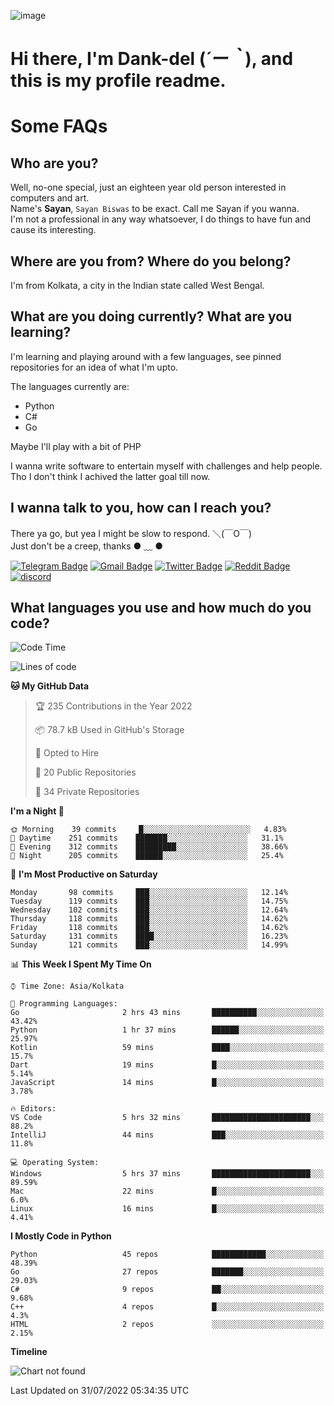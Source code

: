 ![image](https://user-images.githubusercontent.com/63096193/125182844-29f20800-e22f-11eb-8dc9-b0f2d29647bb.png)

# **Hi there, I'm Dank-del (*´ー｀*), and this is my profile readme.**
<!--  [![Profile views](https://gpvc.arturio.dev/dank-del)](https://github.com/dank-del) -->
# Some FAQs

## **Who are you?**

Well, no-one special, just an eighteen year old person interested in computers and art. \
Name's **Sayan**, `Sayan Biswas` to be exact. Call me Sayan if you wanna. \
I'm not a professional in any way whatsoever, I do things to have fun and cause its interesting.

## **Where are you from? Where do you belong?**

I'm from Kolkata, a city in the Indian state called West Bengal.

## **What are you doing currently? What are you learning?**

I'm learning and playing around with a few languages, see pinned repositories for an idea of what I'm upto.

The languages currently are:

- Python
- C#
- Go

Maybe I'll play with a bit of PHP

I wanna write software to entertain myself with challenges and help people. \
Tho I don't think I achived the latter goal till now.

<!--## **Eww, I see a weeb profile.**

Can't help it, it's the best way to hide my face on this account
> Why do people hate weebs .-.

## **Cool, what more interests you?**

My interests are quite, weird. They're scattered all over the place. \
I've been fascinated by music and have studied it since the age of 6, I've performed on stage and on air but yeah now I've been away from that. I specialize in key instruments. \
Another thing that interests me is Media Production, aka, working with audio, video and broadcasting media.

> I just like art in general. also feeds the reason of me being obsessed with Japanese drawings (⋟ ﹏ ⋞)-->

## **I wanna talk to you, how can I reach you?**

There ya go, but yea I might be slow to respond. ＼(￣O￣) \
Just don't be a creep, thanks ● ﹏ ●

[![Telegram Badge](https://img.shields.io/badge/-dank_as_fuck-1ca0f1?style=flat-square&logo=telegram&logoColor=white&link=https://t.me/dank_as_fuck)](https://t.me/dank_as_fuck)
[![Gmail Badge](https://img.shields.io/badge/-chizuru@kanojo.tk-c14438?style=flat-square&logo=Gmail&logoColor=white&link=mailto:chizuru@kanojo.tk)](mailto:chizuru@kanojo.tk)
[![Twitter Badge](https://img.shields.io/twitter/follow/TheDankDel?style=social)](https://twitter.com/TheDankDel)
[![Reddit Badge](https://img.shields.io/reddit/user-karma/combined/dank_as_fuck_?style=social)](https://www.reddit.com/user/dank_as_fuck_/)
[![discord](https://discord-md-badge.vercel.app/api/shield/506536929152466945?style=social)](https://discordapp.com/users/506536929152466945)

## **What languages you use and how much do you code?**

<!--START_SECTION:waka-->
![Code Time](http://img.shields.io/badge/Code%20Time-646%20hrs%207%20mins-blue)

![Lines of code](https://img.shields.io/badge/From%20Hello%20World%20I%27ve%20Written-757%20Thousand%20lines%20of%20code-blue)

**🐱 My GitHub Data** 

> 🏆 235 Contributions in the Year 2022
 > 
> 📦 78.7 kB Used in GitHub's Storage 
 > 
> 💼 Opted to Hire
 > 
> 📜 20 Public Repositories 
 > 
> 🔑 34 Private Repositories  
 > 
**I'm a Night 🦉** 

```text
🌞 Morning    39 commits     █░░░░░░░░░░░░░░░░░░░░░░░░   4.83% 
🌆 Daytime    251 commits    ███████░░░░░░░░░░░░░░░░░░   31.1% 
🌃 Evening    312 commits    █████████░░░░░░░░░░░░░░░░   38.66% 
🌙 Night      205 commits    ██████░░░░░░░░░░░░░░░░░░░   25.4%

```
📅 **I'm Most Productive on Saturday** 

```text
Monday       98 commits     ███░░░░░░░░░░░░░░░░░░░░░░   12.14% 
Tuesday      119 commits    ███░░░░░░░░░░░░░░░░░░░░░░   14.75% 
Wednesday    102 commits    ███░░░░░░░░░░░░░░░░░░░░░░   12.64% 
Thursday     118 commits    ███░░░░░░░░░░░░░░░░░░░░░░   14.62% 
Friday       118 commits    ███░░░░░░░░░░░░░░░░░░░░░░   14.62% 
Saturday     131 commits    ████░░░░░░░░░░░░░░░░░░░░░   16.23% 
Sunday       121 commits    ███░░░░░░░░░░░░░░░░░░░░░░   14.99%

```


📊 **This Week I Spent My Time On** 

```text
⌚︎ Time Zone: Asia/Kolkata

💬 Programming Languages: 
Go                       2 hrs 43 mins       ██████████░░░░░░░░░░░░░░░   43.42% 
Python                   1 hr 37 mins        ██████░░░░░░░░░░░░░░░░░░░   25.97% 
Kotlin                   59 mins             ████░░░░░░░░░░░░░░░░░░░░░   15.7% 
Dart                     19 mins             █░░░░░░░░░░░░░░░░░░░░░░░░   5.14% 
JavaScript               14 mins             █░░░░░░░░░░░░░░░░░░░░░░░░   3.78%

🔥 Editors: 
VS Code                  5 hrs 32 mins       ██████████████████████░░░   88.2% 
IntelliJ                 44 mins             ███░░░░░░░░░░░░░░░░░░░░░░   11.8%

💻 Operating System: 
Windows                  5 hrs 37 mins       ██████████████████████░░░   89.59% 
Mac                      22 mins             █░░░░░░░░░░░░░░░░░░░░░░░░   6.0% 
Linux                    16 mins             █░░░░░░░░░░░░░░░░░░░░░░░░   4.41%

```

**I Mostly Code in Python** 

```text
Python                   45 repos            ████████████░░░░░░░░░░░░░   48.39% 
Go                       27 repos            ███████░░░░░░░░░░░░░░░░░░   29.03% 
C#                       9 repos             ██░░░░░░░░░░░░░░░░░░░░░░░   9.68% 
C++                      4 repos             █░░░░░░░░░░░░░░░░░░░░░░░░   4.3% 
HTML                     2 repos             ░░░░░░░░░░░░░░░░░░░░░░░░░   2.15%

```


**Timeline**

![Chart not found](https://raw.githubusercontent.com/Dank-del/Dank-del/main/charts/bar_graph.png) 


 Last Updated on 31/07/2022 05:34:35 UTC
<!--END_SECTION:waka-->

<!--## **Can I stalk your spotify?**

Um sure.

![OwO Spotify](https://spotify-recently-played-readme.vercel.app/api?user=31fdrsslnr7nvq4ytqwtw7c4rxfm&count=5)-->
